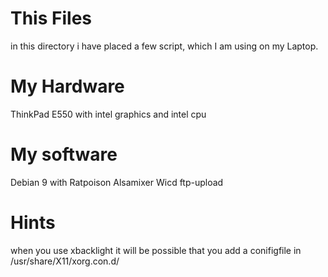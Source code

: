 This Files
=============

in this directory i have placed a few script, which I am using on my Laptop.

My Hardware
=============

ThinkPad E550 with intel graphics and intel cpu

My software
=============

Debian 9 with Ratpoison
Alsamixer
Wicd
ftp-upload

Hints
=============

when you use xbacklight it will be possible that you add a conifigfile in
/usr/share/X11/xorg.con.d/
